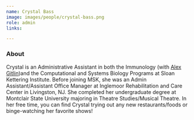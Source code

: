 ```yaml
---
name: Crystal Bass
image: images/people/crystal-bass.png
role: admin
links:

---
```


### About
Crystal is an Administrative Assistant in both the Immunology
(with [Alex Gitlin](https://www.mskcc.org/research/ski/labs/alexander-gitlin))and the Computational
and Systems Biology Programs at Sloan Kettering Institute. Before joining MSK,
she was an Admin Assistant/Assistant Office Manager at Inglemoor Rehabilitation and
Care Center in Livingston, NJ. She completed her undergraduate degree at Montclair State
University majoring in Theatre Studies/Musical Theatre. In her free time, you can find
Crystal trying out any new restaurants/foods or binge-watching her favorite shows!